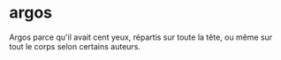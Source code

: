 # argos
Argos parce qu'il avait cent yeux, répartis sur toute la tête, ou même sur tout le corps selon certains auteurs.
